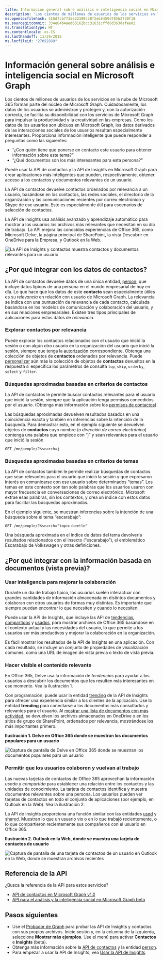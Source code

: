 ```yaml
---
title: Información general sobre análisis e inteligencia social en Microsoft Graph
description: 'Los cientos de millones de usuarios de los servicios en la nube de Microsoft 365 forman parte del núcleo de Microsoft Graph. Cuidadosamente, los datos de los usuarios se administran y protegen y, con la autorización correcta, se facilita su disponibilidad con los servicios de Microsoft Graph para impulsar la productividad y la creatividad en las empresas. Como los datos de los usuarios son ubicuos en Microsoft Graph, los datos derivados de las interacciones sociales de los usuarios resultan especialmente interesantes. Proporciona información inteligente que puede responder a preguntas como las siguientes:'
ms.openlocfilehash: 518d7cb773ae32199c38f2eb8459d785b2750f18
ms.sourcegitcommit: 334e84b4aed63162bcc31831cffd6d363dafee02
ms.translationtype: HT
ms.contentlocale: es-ES
ms.lasthandoff: 11/29/2018
ms.locfileid: "27092888"
---
```

# <a name="overview-of-social-intelligence-and-analytics-in-microsoft-graph"></a>Información general sobre análisis e inteligencia social en Microsoft Graph

Los cientos de millones de usuarios de los servicios en la nube de Microsoft 365 forman parte del núcleo de Microsoft Graph. Cuidadosamente, los datos de los usuarios se administran y protegen y, con la autorización correcta, se facilita su disponibilidad con los servicios de Microsoft Graph para impulsar la productividad y la creatividad en las empresas. Como los datos de los usuarios son ubicuos en Microsoft Graph, los datos derivados de las interacciones sociales de los usuarios resultan especialmente interesantes. Proporciona información inteligente que puede responder a preguntas como las siguientes:

- “¿Con quién tiene que ponerse en contacto este usuario para obtener información sobre este tema?”
- “¿Qué documentos son los más interesantes para esta persona?”

Puede usar la API de contactos y la API de Insights en Microsoft Graph para crear aplicaciones más inteligentes que pueden, respectivamente, obtener acceso a los contactos y documentos relevantes de un usuario.

La API de contactos devuelve contactos ordenados por relevancia a un usuario, basándose en los contactos, las redes sociales, el directorio de la organización y las comunicaciones recientes por correo electrónico y Skype de ese usuario. Esto es especialmente útil para escenarios de selección de contactos.

La API de Insights usa análisis avanzado y aprendizaje automático para mostrar a los usuarios los archivos más relevantes que necesitan en su día de trabajo. La API mejora las conocidas experiencias de Office 365, como Microsoft Delve, la página principal de SharePoint, la vista Descubrir en OneDrive para la Empresa, y Outlook en la Web.

![La API de Insights y contactos muestra contactos y documentos relevantes para un usuario](images/social-intel-concept-overview-data.png)

## <a name="why-integrate-with-people-data"></a>¿Por qué integrar con los datos de contactos?

La API de contactos devuelve datos de una única entidad, [person](/graph/api/resources/person?view=graph-rest-1.0), que incluye datos típicos de una persona en el mundo empresarial de hoy en día. Lo que hace que los datos de este **contacto** sean especialmente útiles es su _relevancia_ en relación con usuario de Microsoft Graph. La relevancia se indica con una puntuación de relevancia de cada contacto, calculada basándose en los modelos de comunicación y colaboración del usuario, y en sus relaciones empresariales. Existen tres tipos principales de aplicaciones para estos datos de _relevancia_.

### <a name="browse-people-by-relevance"></a>Explorar contactos por relevancia

Puede explorar los contactos relacionados con el usuario que inició la sesión o con algún otro usuario en la organización del usuario que inició la sesión, siempre que tenga la [autorización](people-example.md#authorization) correspondiente. Obtenga una colección de objetos de **contactos** ordenados por relevancia. Puede [personalizar](people-example.md#browse-people) aún más la colección de objetos de **contactos** devueltos en la respuesta si especifica los parámetros de consulta `top`, `skip`, `orderby`, `select` y `filter`.

### <a name="fuzzy-searches-based-on-people-criteria"></a>Búsquedas aproximadas basadas en criterios de contactos

La API de contactos le permite buscar contactos relevantes para el usuario que inició la sesión, siempre que la aplicación tenga permisos concedidos por el usuario. (Obtenga más información sobre los [permisos de contactos](permissions-reference.md#people-permissions)).

Las búsquedas aproximadas devuelven resultados basados en una coincidencia exacta y también en inferencias sobre la intención de la búsqueda. Para demostrar esto, en el ejemplo siguiente se devuelven objetos de **contactos** cuyo nombre (_o dirección de correo electrónico_) contenga una palabra que empiece con “j” y sean relevantes para el usuario que inició la sesión.

<!-- { "blockType": "ignored" } -->
```http
GET /me/people/?$search=j
```

### <a name="fuzzy-searches-based-on-topic-criteria"></a>Búsquedas aproximadas basadas en criterios de temas

La API de contactos también le permite realizar búsquedas de contactos que sean relevantes para el usuario que inició la sesión y que expresaron interés en comunicarse con ese usuario sobre determinados “temas”. Los temas en este contexto son tan solo palabras que los usuarios usaron con mayor frecuencia en conversaciones de correo electrónico. Microsoft extrae esas palabras, sin los contextos, y crea un índice con estos datos para facilitar las búsquedas aproximadas.

En el ejemplo siguiente, se muestran inferencias sobre la intención de una búsqueda sobre el tema “escarabajo”:

<!-- { "blockType": "ignored" } -->
```http
GET /me/people/?$search="topic:beetle" 
```

Una búsqueda aproximada en el índice de datos del tema devolvería resultados relacionados con el insecto (“escarabajo”), el emblemático Escarabajo de Volkswagen y otras definiciones.


## <a name="why-integrate-with-document-based-insights-preview"></a>¿Por qué integrar con la información basada en documentos (vista previa)?

### <a name="use-intelligence-to-improve-collaboration"></a>Usar inteligencia para mejorar la colaboración

Durante un día de trabajo típico, los usuarios suelen interactuar con grandes cantidades de información almacenada en distintos documentos y colaboran con otros usuarios de formas muy distintas. Es importante que siempre puedan encontrar lo que necesiten y cuando lo necesiten.

Puede usar la API de Insights, que incluye las API de [tendencias](/graph/api/resources/insights-trending?view=graph-rest-beta), [compartidos](/graph/api/resources/insights-shared?view=graph-rest-beta) y [usados](/graph/api/resources/insights-used?view=graph-rest-beta), para mostrar archivos de Office 365 basándose en el contexto actual y las necesidades del usuario, lo que permite a los usuarios ser más productivos y mejorar la colaboración en la organización.

Es fácil mostrar los resultados de la API de Insights en una aplicación. Con cada resultado, se incluye un conjunto de propiedades de visualización comunes, como una URL de imagen de vista previa o texto de vista previa.

### <a name="make-relevant-content-visible"></a>Hacer visible el contenido relevante

En Office 365, Delve usa la información de _tendencias_ para ayudar a los usuarios a descubrir los documentos que les resulten más interesantes en ese momento. Vea la ilustración 1.

Con programación, puede usar la entidad [trending](/graph/api/resources/insights-trending?view=graph-rest-beta) de la API de Insights para ofrecer una experiencia similar a los clientes de la aplicación. Use la entidad **trending** para conectarse a los documentos más consultados y relevantes para el usuario. Al [mostrar una lista de documentos con más actividad](/graph/api/insights-list-trending?view=graph-rest-beta), se devuelven los archivos almacenados en OneDrive o en los sitios de grupo de SharePoint, ordenados por relevancia, mostrándose los más importantes primero. 

**Ilustración 1. Delve en Office 365 donde se muestran los documentos populares para un usuario**

![Captura de pantalla de Delve en Office 365 donde se muestran los documentos populares para un usuario](images/delve-concept.png)

### <a name="allow-users-to-collaborate-and-get-back-to-work"></a>Permitir que los usuarios colaboren y vuelvan al trabajo

Las nuevas tarjetas de contactos de Office 365 aprovechan la información _usada_ y _compartida_ para establecer una relación entre los contactos y las unidades de conocimiento. La tarjeta de contactos identifica y muestra documentos relevantes sobre una persona. Los usuarios pueden ver tarjetas de contactos en todo el conjunto de aplicaciones (por ejemplo, en Outlook en la Web). Vea la ilustración 2.

La API de Insights proporciona una función similar con las entidades [used](/graph/api/resources/insights-used?view=graph-rest-beta) y [shared](/graph/api/resources/insights-shared?view=graph-rest-beta). Muestran lo que un usuario vio o en lo que trabajó recientemente, o lo que compartieron recientemente sus compañeros con el usuario en Office 365.

**Ilustración 2. Outlook en la Web, donde se muestra una tarjeta de contactos de usuario**

![Captura de pantalla de una tarjeta de contactos de un usuario en Outlook en la Web, donde se muestran archivos recientes](images/peoplecard-concept.png)

## <a name="api-reference"></a>Referencia de la API
¿Busca la referencia de la API para estos servicios?

- [API de contactos en Microsoft Graph v1.0](/graph/api/resources/social-overview?view=graph-rest-1.0)
- [API para el análisis y la inteligencia social en Microsoft Graph beta](/graph/api/resources/social-overview?view=graph-rest-beta)

## <a name="next-steps"></a>Pasos siguientes

* Use el [Probador de Graph](https://developer.microsoft.com/graph/graph-explorer) para probar las API de Insights y contactos con sus propios archivos. Inicie sesión y, en la columna de la izquierda, seleccione **Mostrar más ejemplos**. Use el menú para activar **Contactos** e **Insights** (beta).
* Obtenga más información sobre la [API de contactos](people-example.md) y la entidad [person](/graph/api/resources/person?view=graph-rest-1.0).
* Para empezar a usar la API de Insights, vea [Usar la API de Insights](/graph/api/resources/insights?view=graph-rest-beta).
